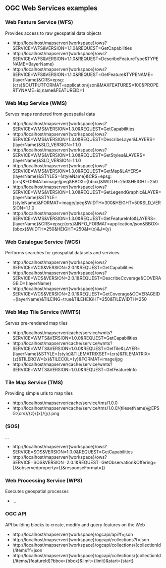 ## OGC Web Services examples

### Web Feature Service (WFS)

Provides access to raw geospatial data objects

- http://localhost/mapserver/{workspace}/ows?SERVICE=WFS&VERSION=1.1.0&REQUEST=GetCapabilities
- http://localhost/mapserver/{workspace}/ows?SERVICE=WFS&VERSION=1.1.0&REQUEST=DescribeFeatureType&TYPENAME={layerName}
- http://localhost/mapserver/{workspace}/ows?SERVICE=WFS&VERSION=1.1.0&REQUEST=GetFeature&TYPENAME={layerName}&CRS=epsg:{crs}&OUTPUTFORMAT=application/json&MAXFEATURES=100&PROPERTYNAME=id,name&FEATUREID=1

### Web Map Service (WMS)

Serves maps rendered from geospatial data

- http://localhost/mapserver/{workspace}/ows?SERVICE=WMS&VERSION=1.3.0&REQUEST=GetCapabilities
- http://localhost/mapserver/{workspace}/ows?SERVICE=WMS&VERSION=1.3.0&REQUEST=DescribeLayer&LAYERS={layerName}&SLD_VERSION=1.1.0
- http://localhost/mapserver/{workspace}/ows?SERVICE=WMS&VERSION=1.3.0&REQUEST=GetStyles&LAYERS={layerName}&SLD_VERSION=1.1.0
- http://localhost/mapserver/{workspace}/ows?SERVICE=WMS&VERSION=1.3.0&REQUEST=GetMap&LAYERS={layerName}&STYLES={styleName}&CRS=epsg:{crs}&FORMAT=image/jpeg&BBOX={bbox}&WIDTH=250&HEIGHT=250
- http://localhost/mapserver/{workspace}/ows?SERVICE=WMS&VERSION=1.3.0&REQUEST=GetLegendGraphic&LAYER={layerName}&STYLE={styleName}&FORMAT=image/jpeg&WIDTH=300&HEIGHT=50&SLD_VERSION=1.1.0
- http://localhost/mapserver/{workspace}/ows?SERVICE=WMS&VERSION=1.3.0&REQUEST=GetFeatureInfo&LAYERS={layerName}&CRS=epsg:{crs}&INFO_FORMAT=application/json&BBOX={bbox}&WIDTH=250&HEIGHT=250&I={x}&J={y}

### Web Catalogue Service (WCS)

Performs searches for geospatial datasets and services

- http://localhost/mapserver/{workspace}/ows?SERVICE=WCS&VERSION=2.0.1&REQUEST=GetCapabilities
- http://localhost/mapserver/{workspace}/ows?SERVICE=WCS&VERSION=2.0.1&REQUEST=DescribeCoverage&COVERAGEID={layerName}
- http://localhost/mapserver/{workspace}/ows?SERVICE=WCS&VERSION=2.0.1&REQUEST=GetCoverage&COVERAGEID={layerName}&TILEING=true&TILEHEIGHT=250&TILEWIDTH=250

### Web Map Tile Service (WMTS)

Serves pre-rendered map tiles

- http://localhost/mapserver/cache/service/wmts?SERVICE=WMTS&VERSION=1.0.0&REQUEST=GetCapabilities
- http://localhost/mapserver/cache/service/wmts?SERVICE=WMTS&VERSION=1.0.0&REQUEST=GetTile&LAYER={layerName}&STYLE={style}&TILEMATRIXSET={crs}&TILEMATRIX={z}&TILEROW={x}&TILECOL={y}&FORMAT=image/jpg
- http://localhost/mapserver/cache/service/wmts?SERVICE=WMTS&VERSION=1.0.0&REQUEST=GetFeatureInfo

### Tile Map Service (TMS)

Providing simple urls to map tiles

- http://localhost/mapserver/cache/service/tms/1.0.0
- http://localhost/mapserver/cache/service/tms/1.0.0/{tilesetName}@EPSG:{crs}/{z}/{x}/{y}.png

###  (SOS)

...

- http://localhost/mapserver/{workspace}/ows?SERVICE=SOS&VERSION=1.0.0&REQUEST=GetCapabilities
- http://localhost/mapserver/{workspace}/ows?SERVICE=SOS&VERSION=2.0.1&REQUEST=GetObservation&Offering={}&observedproperty={}&responseFormat={}

### Web Processing Service (WPS)

Executes geospatial processes

- ...

### OGC API

API building blocks to create, modify and query features on the Web

- http://localhost/mapserver/{workspace}/ogcapi/api?f=json
- http://localhost/mapserver/{workspace}/ogcapi/collections?f=json
- http://localhost/mapserver/{workspace}/ogcapi/collections/{collectionId}/items?f=json
- http://localhost/mapserver/{workspace}/ogcapi/collections/{collectionId}/items/{featureId}?bbox={bbox}&limit={limit}&start={start}
